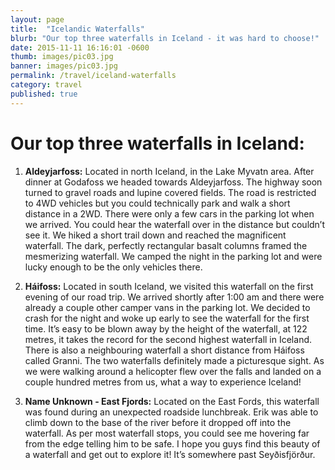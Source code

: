 ```yaml
---
layout: page
title:  "Icelandic Waterfalls"
blurb: "Our top three waterfalls in Iceland - it was hard to choose!"
date: 2015-11-11 16:16:01 -0600
thumb: images/pic03.jpg
banner: images/pic03.jpg
permalink: /travel/iceland-waterfalls
category: travel
published: true
---
```


# Our top three waterfalls in Iceland:

1.	**Aldeyjarfoss:** Located in north Iceland, in the Lake Myvatn area. After dinner at Godafoss we headed towards Aldeyjarfoss. The highway soon turned to gravel roads and lupine covered fields. The road is restricted to 4WD vehicles but you could technically park and walk a short distance in a 2WD.  There were only a few cars in the parking lot when we arrived. You could hear the waterfall over in the distance but couldn’t see it. We hiked a short trail down and reached the magnificent waterfall. The dark, perfectly rectangular basalt columns framed the mesmerizing waterfall. We camped the night in the parking lot and were lucky enough to be the only vehicles there.

2.	**Háifoss:** Located in south Iceland, we visited this waterfall on the first evening of our road trip. We arrived shortly after 1:00 am and there were already a couple other camper vans in the parking lot. We decided to crash for the night and woke up early to see the waterfall for the first time. It’s easy to be blown away by the height of the waterfall, at 122 metres, it takes the record for the second highest waterfall in Iceland. There is also a neighbouring waterfall a short distance from Háifoss called Granni.  The two waterfalls definitely made a picturesque sight. As we were walking around a helicopter flew over the falls and landed on a couple hundred metres from us, what a way to experience Iceland!

3.	**Name Unknown - East Fjords:** Located on the East Fords, this waterfall was found during an unexpected roadside lunchbreak. Erik was able to climb down to the base of the river before it dropped off into the waterfall. As per most waterfall stops, you could see me hovering far from the edge telling him to be safe. I hope you guys find this beauty of a waterfall and get out to explore it! It’s somewhere past Seyðisfjörður.
